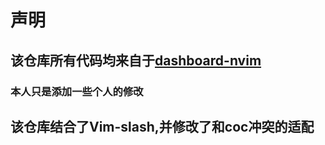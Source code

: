 # 声明

## **该仓库所有代码均来自于[dashboard-nvim](https://github.com/glepnir/dashboard-nvim)**

### 本人只是添加一些个人的修改

## **该仓库结合了Vim-slash,并修改了和coc冲突的适配**
